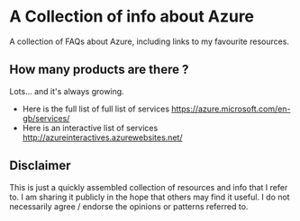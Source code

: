 # A Collection of info about Azure
A collection of FAQs about Azure, including links to my favourite resources.

## How many products are there ? 
Lots... and it's always growing.

- Here is the full list of full list of services https://azure.microsoft.com/en-gb/services/
- Here is an interactive list of services http://azureinteractives.azurewebsites.net/ 


## Disclaimer

This is just a quickly assembled collection of resources and info that I refer to. I am sharing it publicly in the hope that others may find it useful. I do not necessarily agree / endorse the opinions or patterns referred to.
